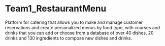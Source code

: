 # Team1_RestaurantMenu

Platform for catering that allows you to make and manage customer reservations 
and create personalized menus by food type, with courses and drinks that you can add or choose 
from a database of over 40 dishes, 20 drinks and 130 ingredients to compose new dishes and drinks.

